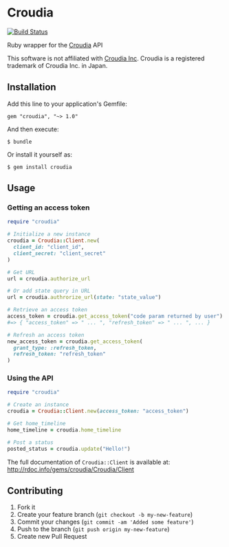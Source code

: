 # Croudia

[![Build Status](https://travis-ci.org/wktk/croudia-gem.png)](https://travis-ci.org/wktk/croudia-gem)

Ruby wrapper for the [Croudia](https://croudia.com) API

This software is not affiliated with [Croudia Inc](http://croudia.co.jp/).
Croudia is a registered trademark of Croudia Inc. in Japan.

## Installation

Add this line to your application's Gemfile:

    gem "croudia", "~> 1.0"

And then execute:

    $ bundle

Or install it yourself as:

    $ gem install croudia

## Usage

### Getting an access token

``` ruby
require "croudia"

# Initialize a new instance
croudia = Croudia::Client.new(
  client_id: "client_id",
  client_secret: "client_secret"
)

# Get URL
url = croudia.authorize_url

# Or add state query in URL
url = croudia.authrorize_url(state: "state_value")

# Retrieve an access token
access_token = croudia.get_access_token("code param returned by user")
#=> { "access_token" => " ... ", "refresh_token" => " ... ", ... }

# Refresh an access token
new_access_token = croudia.get_access_token(
  grant_type: :refresh_token,
  refresh_token: "refresh_token"
)
```

### Using the API

``` ruby
require "croudia"

# Create an instance
croudia = Croudia::Client.new(access_token: "access_token")

# Get home_timeline
home_timeline = croudia.home_timeline

# Post a status
posted_status = croudia.update("Hello!")
```

The full documentation of `Croudia::Client` is available at:
http://rdoc.info/gems/croudia/Croudia/Client

## Contributing

1. Fork it
2. Create your feature branch (`git checkout -b my-new-feature`)
3. Commit your changes (`git commit -am 'Added some feature'`)
4. Push to the branch (`git push origin my-new-feature`)
5. Create new Pull Request

